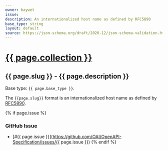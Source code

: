 ```yaml
---
owner: baywet
issue:
description: An internationalized host name as defined by RFC5890
base_type: string
layout: default
source: https://json-schema.org/draft/2020-12/json-schema-validation.html#name-hostnames
---
```


# <a href="..">{{ page.collection }}</a>

## {{ page.slug }} - {{ page.description }}

Base type: `{{ page.base_type }}`.

The `{{page.slug}}` format is an internationalized host name as defined by [RFC5890](https://www.rfc-editor.org/rfc/rfc5890.html).

{% if page.issue %}
### GitHub Issue

* [#{{ page.issue }}](https://github.com/OAI/OpenAPI-Specification/issues/{{ page.issue }})
{% endif %}
